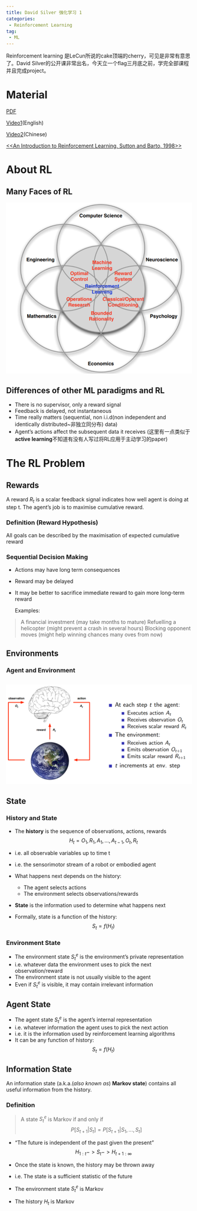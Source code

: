 ```yaml
---
title: David Silver 强化学习 1
categories:
 - Reinforcement Learning
tag:
 - ML
---
```

Reinforcement learning 是LeCun所说的cake顶端的cherry，可见是非常有意思了。David Silver的公开课非常出名，今天立一个flag三月底之前，学完全部课程并且完成project。

# Material

[PDF](http://www0.cs.ucl.ac.uk/staff/d.silver/web/Teaching_files/intro_RL.pdf)

[Video1](https://www.youtube.com/watch?v=2pWv7GOvuf0)(English)

[Video2](https://www.bilibili.com/video/av9831889/?from=search&seid=14117299732296388423)(Chinese)

[<<An Introduction to Reinforcement Learning, Sutton and Barto, 1998>>](http://incompleteideas.net/book/bookdraft2017nov5.pdf)

# About RL

## Many Faces of RL

![many_faces_of_RL](..\assets\images\post_images\强化学习1\many_faces_of_RL.PNG)

## Differences of other ML paradigms and  RL

* There is no supervisor, only a reward signal
* Feedback is delayed, not instantaneous
* Time really matters (sequential, non i.i.d(non independent and identically distributed~非独立同分布) data)
* Agent’s actions affect the subsequent data it receives (这里有一点类似于**active learning**不知道有没有人写过将RL应用于主动学习的paper)

# The RL Problem

## Rewards

A reward $R_t$ is a scalar feedback signal indicates how well agent is doing at step t. The agent’s job is to maximise cumulative reward.

### Definition (Reward Hypothesis)

All goals can be described by the maximisation of expected cumulative reward

### Sequential Decision Making

* Actions may have long term consequences

* Reward may be delayed

* It may be better to sacrifice immediate reward to gain more long-term reward

  Examples:

> A financial investment (may take months to mature)
 Refuelling a helicopter (might prevent a crash in several hours)
 Blocking opponent moves (might help winning chances many
 oves from now)

## Environments

### Agent and Environment

## ![environments](..\assets\images\post_images\强化学习1\environments.PNG)

## State

### History and State

* The **history** is the sequence of observations, actions, rewards
  $$
  H_t = O_1,R_1,A_1,...,A_{t-1},O_t,R_t
  $$

* i.e. all observable variables up to time t

* i.e. the sensorimotor stream of a robot or embodied agent

* What happens next depends on the history:

  * The agent selects actions
  * The environment selects observations/rewards

* **State** is the information used to determine what happens next

* Formally, state is a function of the history:
  $$
  S_t=f(H_t)
  $$





### Environment State

* The environment state $S_t^e$ is the environment’s private representation
* i.e. whatever data the environment uses to pick the next observation/reward
* The environment state is not usually visible to the agent
* Even if $S_t^e$ is visible, it may contain irrelevant information

## Agent State

* The agent state  $S_t^e$ is the agent’s internal representation
* i.e. whatever information the agent uses to pick the next action
* i.e. it is the information used by reinforcement learning algorithms
* It can be any function of
  history:
  $$
  S_t=f(H_t)
  $$




## Information State

An information state (a.k.a.(*also known as*) **Markov state**) contains all useful information from the history.

### Definition

> A state  $S_t^e$ is Markov if and only if 
> $$
> P[S_{t+1}|S_t] = P[S_{t+1}|S_1,...,S_t]
> $$
>

* “The future is independent of the past given the present”
  $$
  H_{1:t}->S_t->H_{t+1:\infty}
  $$

* Once the state is known, the history may be thrown away
* i.e. The state is a sufficient statistic of the future
* The environment state $S_t^e$ is Markov
* The history $H_t$ is Markov